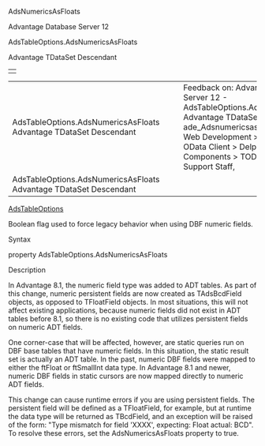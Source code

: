 AdsNumericsAsFloats




Advantage Database Server 12  

AdsTableOptions.AdsNumericsAsFloats

Advantage TDataSet Descendant

|  |
| --- |
|  |

|  |  |  |  |  |
| --- | --- | --- | --- | --- |
| AdsTableOptions.AdsNumericsAsFloats  Advantage TDataSet Descendant |  |  | Feedback on: Advantage Database Server 12 - AdsTableOptions.AdsNumericsAsFloats Advantage TDataSet Descendant ade\_Adsnumericsasfloats Advantage Web Development > Advantage Delphi OData Client > Delphi OData Components > TODataSet / Dear Support Staff, |  |
| AdsTableOptions.AdsNumericsAsFloats  Advantage TDataSet Descendant |  |  |  |  |

[AdsTableOptions](ade_adstableoptions.htm)

Boolean flag used to force legacy behavior when using DBF numeric fields.

Syntax

property AdsTableOptions.AdsNumericsAsFloats

Description

In Advantage 8.1, the numeric field type was added to ADT tables. As part of this change, numeric persistent fields are now created as TAdsBcdField objects, as opposed to TFloatField objects. In most situations, this will not affect existing applications, because numeric fields did not exist in ADT tables before 8.1, so there is no existing code that utilizes persistent fields on numeric ADT fields.

One corner-case that will be affected, however, are static queries run on DBF base tables that have numeric fields. In this situation, the static result set is actually an ADT table. In the past, numeric DBF fields were mapped to either the ftFloat or ftSmallInt data type. In Advantage 8.1 and newer, numeric DBF fields in static cursors are now mapped directly to numeric ADT fields.

This change can cause runtime errors if you are using persistent fields. The persistent field will be defined as a TFloatField, for example, but at runtime the data type will be returned as TBcdField, and an exception will be raised of the form: "Type mismatch for field 'XXXX', expecting: Float actual: BCD". To resolve these errors, set the AdsNumericsAsFloats property to true.